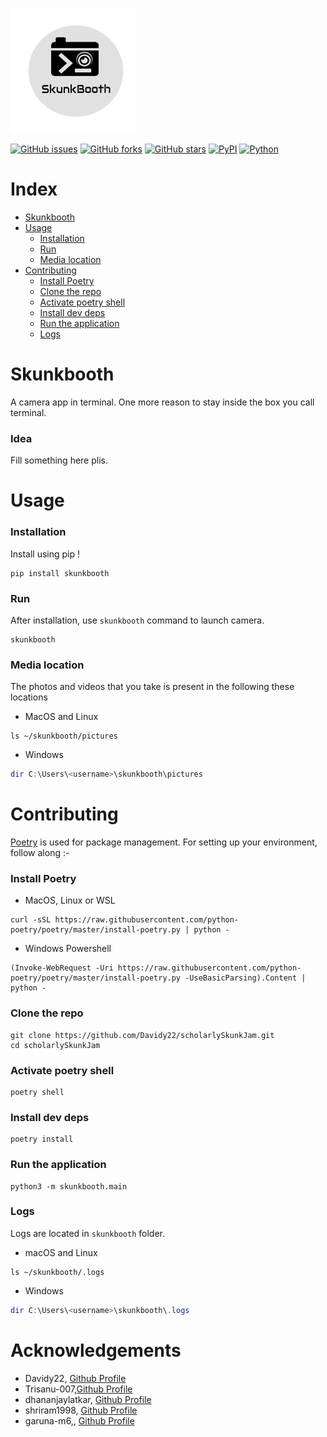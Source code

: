 ![Image of skukbooth logo](Images\img_with_text.png)

[![GitHub issues](https://img.shields.io/github/issues/Davidy22/scholarlySkunkJam?style=for-the-badge)](https://github.com/Davidy22/scholarlySkunkJam/issues) [![GitHub forks](https://img.shields.io/github/forks/Davidy22/scholarlySkunkJam?style=for-the-badge)](https://github.com/Davidy22/scholarlySkunkJam/network)  [![GitHub stars](https://img.shields.io/github/stars/Davidy22/scholarlySkunkJam?style=for-the-badge)](https://github.com/Davidy22/scholarlySkunkJam/stargazers) [![PyPI](https://img.shields.io/badge/PyPI-GO%20HERE-yellow?style=for-the-badge&logo=pypi)](https://pypi.org/project/skunkbooth/) [![Python](https://img.shields.io/badge/Python-TRUE-brightgreen?style=for-the-badge&logo=python)](https://www.google.com/url?sa=t&rct=j&q=&esrc=s&source=web&cd=&cad=rja&uact=8&ved=2ahUKEwimlcXOwPHxAhXt4nMBHR1LDBUQFjAAegQICxAD&url=https%3A%2F%2Fwww.python.org%2F&usg=AOvVaw0QREvGsjwHKp2GtoYvs1JH)

# Index
- [Skunkbooth](#skunkbooth)
- [Usage](#usage)
    - [Installation](#installation)
    - [Run](#run)
    - [Media location](#media-location)
- [Contributing](#contributing)
    - [Install Poetry](#install-poetry)
    - [Clone the repo](#clone-the-repo)
    - [Activate poetry shell](#activate-poetry-shell)
    - [Install dev deps](#install-dev-deps)
    - [Run the application](#run-the-application)
    - [Logs](#logs)

# Skunkbooth
A camera app in terminal. One more reason to stay inside the box you call terminal.
### Idea
  Fill something here plis.

# Usage
### Installation
Install using pip !
```shell
pip install skunkbooth
```

### Run
After installation, use `skunkbooth` command to launch camera.

```shell
skunkbooth
```
### Media location
The photos and videos that you take is present in the following these locations
- MacOS and Linux
```shell
ls ~/skunkbooth/pictures
```

- Windows
```powershell
dir C:\Users\<username>\skunkbooth\pictures
```

# Contributing
[Poetry](https://python-poetry.org/) is used for package management. For setting up your environment, follow along :-

### Install Poetry

- MacOS, Linux or WSL
```shell
curl -sSL https://raw.githubusercontent.com/python-poetry/poetry/master/install-poetry.py | python -
```

- Windows Powershell
```shell
(Invoke-WebRequest -Uri https://raw.githubusercontent.com/python-poetry/poetry/master/install-poetry.py -UseBasicParsing).Content | python -
```

### Clone the repo
```shell
git clone https://github.com/Davidy22/scholarlySkunkJam.git
cd scholarlySkunkJam
```
### Activate poetry shell
```shell
poetry shell
```

### Install dev deps
```shell
poetry install
```

### Run the application
```shell
python3 -m skunkbooth.main
```

### Logs
Logs are located in `skunkbooth` folder.
- macOS and Linux
```shell
ls ~/skunkbooth/.logs
```

- Windows
```powershell
dir C:\Users\<username>\skunkbooth\.logs
```
# Acknowledgements
- Davidy22, [Github Profile](https://github.com/Davidy22)
- Trisanu-007,[Github Profile](https://github.com/Trisanu-007)
- dhananjaylatkar, [Github Profile](https://github.com/dhananjaylatkar)
- shriram1998, [Github Profile](https://github.com/shriram1998)
- garuna-m6,, [Github Profile](https://github.com/garuna-m6)
